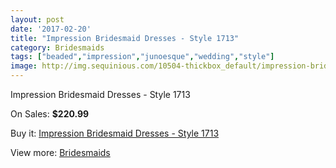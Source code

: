```yaml
---
layout: post
date: '2017-02-20'
title: "Impression Bridesmaid Dresses - Style 1713"
category: Bridesmaids
tags: ["beaded","impression","junoesque","wedding","style"]
image: http://img.sequinious.com/10504-thickbox_default/impression-bridesmaid-dresses-style-1713.jpg
---
```

Impression Bridesmaid Dresses - Style 1713

On Sales: **$220.99**
<a href="https://www.sequinious.com/bridesmaids/4771-impression-bridesmaid-dresses-style-1713.html"><amp-img layout="responsive" width="600" height="600" src="//img.sequinious.com/10504-thickbox_default/impression-bridesmaid-dresses-style-1713.jpg" alt="Impression Bridesmaid Dresses - Style 1713 0" /></a>

Buy it: [Impression Bridesmaid Dresses - Style 1713](https://www.sequinious.com/bridesmaids/4771-impression-bridesmaid-dresses-style-1713.html "Impression Bridesmaid Dresses - Style 1713")

View more: [Bridesmaids](https://www.sequinious.com/3-bridesmaids "Bridesmaids")